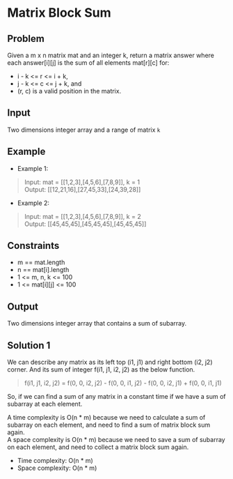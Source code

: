 # Matrix Block Sum

## Problem

Given a m x n matrix mat and an integer k, return a matrix answer where each answer[i][j] is the sum of all elements mat[r][c] for:

- i - k <= r <= i + k,
- j - k <= c <= j + k, and
- (r, c) is a valid position in the matrix.

## Input

Two dimensions integer array and a range of matrix `k`

## Example

- Example 1:

>Input: mat = [[1,2,3],[4,5,6],[7,8,9]], k = 1  
Output: [[12,21,16],[27,45,33],[24,39,28]]

- Example 2:

>Input: mat = [[1,2,3],[4,5,6],[7,8,9]], k = 2  
Output: [[45,45,45],[45,45,45],[45,45,45]]

## Constraints

- m == mat.length
- n == mat[i].length
- 1 <= m, n, k <= 100
- 1 <= mat[i][j] <= 100

## Output

Two dimensions integer array that contains a sum of subarray.

## Solution 1

We can describe any matrix as its left top (i1, j1) and right bottom (i2, j2) corner. And its sum of integer f(i1, j1, i2, j2) as the below function.

>f(i1, j1, i2, j2) = f(0, 0, i2, j2) - f(0, 0, i1, j2) - f(0, 0, i2, j1) + f(0, 0, i1, j1)

So, if we can find a sum of any matrix in a constant time if we have a sum of subarray at each element.

A time complexity is O(n \* m) because we need to calculate a sum of subarray on each element, and need to find a sum of matrix block sum again.  
A space complexity is O(n \* m) because we need to save a sum of subarray on each element, and need to collect a matrix block sum again.

- Time complexity: O(n * m)
- Space complexity: O(n * m)
